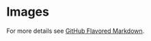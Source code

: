 # Images 

For more details see [GitHub Flavored Markdown](https://guides.github.com/features/mastering-markdown/).
